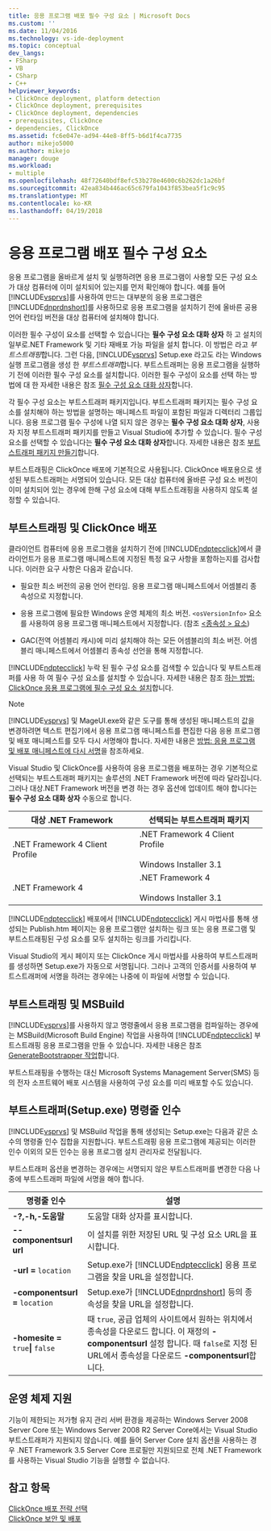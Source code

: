 ```yaml
---
title: 응용 프로그램 배포 필수 구성 요소 | Microsoft Docs
ms.custom: ''
ms.date: 11/04/2016
ms.technology: vs-ide-deployment
ms.topic: conceptual
dev_langs:
- FSharp
- VB
- CSharp
- C++
helpviewer_keywords:
- ClickOnce deployment, platform detection
- ClickOnce deployment, prerequisites
- ClickOnce deployment, dependencies
- prerequisites, ClickOnce
- dependencies, ClickOnce
ms.assetid: fc6e047e-ad94-44e8-8ff5-b6d1f4ca7735
author: mikejo5000
ms.author: mikejo
manager: douge
ms.workload:
- multiple
ms.openlocfilehash: 48f72640bdf8efc53b278e4600c6b262dc1a26bf
ms.sourcegitcommit: 42ea834b446ac65c679fa1043f853bea5f1c9c95
ms.translationtype: MT
ms.contentlocale: ko-KR
ms.lasthandoff: 04/19/2018
---
```

# <a name="application-deployment-prerequisites"></a>응용 프로그램 배포 필수 구성 요소
응용 프로그램을 올바르게 설치 및 실행하려면 응용 프로그램이 사용할 모든 구성 요소가 대상 컴퓨터에 이미 설치되어 있는지를 먼저 확인해야 합니다. 예를 들어 [!INCLUDE[vsprvs](../code-quality/includes/vsprvs_md.md)]를 사용하여 만드는 대부분의 응용 프로그램은 [!INCLUDE[dnprdnshort](../code-quality/includes/dnprdnshort_md.md)]를 사용하므로 응용 프로그램을 설치하기 전에 올바른 공용 언어 런타임 버전을 대상 컴퓨터에 설치해야 합니다.  
  
 이러한 필수 구성이 요소를 선택할 수 있습니다는 **필수 구성 요소 대화 상자** 하 고 설치의 일부로.NET Framework 및 기타 재배포 가능 파일을 설치 합니다. 이 방법은 라고 *부트스트래핑*합니다. 그런 다음, [!INCLUDE[vsprvs](../code-quality/includes/vsprvs_md.md)] Setup.exe 라고도 라는 Windows 실행 프로그램을 생성 한 *부트스트래퍼*합니다. 부트스트래퍼는 응용 프로그램을 실행하기 전에 이러한 필수 구성 요소를 설치합니다. 이러한 필수 구성이 요소를 선택 하는 방법에 대 한 자세한 내용은 참조 [필수 구성 요소 대화 상자](../ide/reference/prerequisites-dialog-box.md)합니다.  
  
 각 필수 구성 요소는 부트스트래퍼 패키지입니다. 부트스트래퍼 패키지는 필수 구성 요소를 설치해야 하는 방법을 설명하는 매니페스트 파일이 포함된 파일과 디렉터리 그룹입니다. 응용 프로그램 필수 구성에 나열 되지 않은 경우는 **필수 구성 요소 대화 상자**, 사용자 지정 부트스트래퍼 패키지를 만들고 Visual Studio에 추가할 수 있습니다. 필수 구성 요소를 선택할 수 있습니다는 **필수 구성 요소 대화 상자**합니다. 자세한 내용은 참조 [부트스트래퍼 패키지 만들기](../deployment/creating-bootstrapper-packages.md)합니다.  
  
 부트스트래핑은 ClickOnce 배포에 기본적으로 사용됩니다. ClickOnce 배포용으로 생성된 부트스트래퍼는 서명되어 있습니다. 모든 대상 컴퓨터에 올바른 구성 요소 버전이 이미 설치되어 있는 경우에 한해 구성 요소에 대해 부트스트래핑을 사용하지 않도록 설정할 수 있습니다.  
  
## <a name="bootstrapping-and-clickonce-deployment"></a>부트스트래핑 및 ClickOnce 배포  
 클라이언트 컴퓨터에 응용 프로그램을 설치하기 전에 [!INCLUDE[ndptecclick](../deployment/includes/ndptecclick_md.md)]에서 클라이언트가 응용 프로그램 매니페스트에 지정된 특정 요구 사항을 포함하는지를 검사합니다. 이러한 요구 사항은 다음과 같습니다.  
  
-   필요한 최소 버전의 공용 언어 런타임. 응용 프로그램 매니페스트에서 어셈블리 종속성으로 지정합니다.  
  
-   응용 프로그램에 필요한 Windows 운영 체제의 최소 버전. `<osVersionInfo>` 요소를 사용하여 응용 프로그램 매니페스트에서 지정합니다. (참조 [ \<종속성 > 요소](../deployment/dependency-element-clickonce-application.md))  
  
-   GAC(전역 어셈블리 캐시)에 미리 설치해야 하는 모든 어셈블리의 최소 버전. 어셈블리 매니페스트에서 어셈블리 종속성 선언을 통해 지정합니다.  
  
 [!INCLUDE[ndptecclick](../deployment/includes/ndptecclick_md.md)] 누락 된 필수 구성 요소를 검색할 수 있습니다 및 부트스트래퍼를 사용 하 여 필수 구성 요소를 설치할 수 있습니다. 자세한 내용은 참조 [하는 방법: ClickOnce 응용 프로그램에 필수 구성 요소 설치](../deployment/how-to-install-prerequisites-with-a-clickonce-application.md)합니다.  
  
> [!NOTE]
>  [!INCLUDE[vsprvs](../code-quality/includes/vsprvs_md.md)] 및 MageUI.exe와 같은 도구를 통해 생성된 매니페스트의 값을 변경하려면 텍스트 편집기에서 응용 프로그램 매니페스트를 편집한 다음 응용 프로그램 및 배포 매니페스트를 모두 다시 서명해야 합니다. 자세한 내용은 [방법: 응용 프로그램 및 배포 매니페스트에 다시 서명](../deployment/how-to-re-sign-application-and-deployment-manifests.md)을 참조하세요.  
  
 Visual Studio 및 ClickOnce를 사용하여 응용 프로그램을 배포하는 경우 기본적으로 선택되는 부트스트래퍼 패키지는 솔루션의 .NET Framework 버전에 따라 달라집니다. 그러나 대상.NET Framework 버전을 변경 하는 경우 옵션에 업데이트 해야 합니다는 **필수 구성 요소 대화 상자** 수동으로 합니다.  
  
|대상 .NET Framework|선택되는 부트스트래퍼 패키지|  
|---------------------------|------------------------------------|  
|.NET Framework 4 Client Profile|.NET Framework 4 Client Profile<br /><br /> Windows Installer 3.1|  
|.NET Framework 4|.NET Framework 4<br /><br /> Windows Installer 3.1|  
  
 [!INCLUDE[ndptecclick](../deployment/includes/ndptecclick_md.md)] 배포에서 [!INCLUDE[ndptecclick](../deployment/includes/ndptecclick_md.md)] 게시 마법사를 통해 생성되는 Publish.htm 페이지는 응용 프로그램만 설치하는 링크 또는 응용 프로그램 및 부트스트래핑된 구성 요소를 모두 설치하는 링크를 가리킵니다.  
  
 Visual Studio의 게시 페이지 또는 ClickOnce 게시 마법사를 사용하여 부트스트래퍼를 생성하면 Setup.exe가 자동으로 서명됩니다. 그러나 고객의 인증서를 사용하여 부트스트래퍼에 서명을 하려는 경우에는 나중에 이 파일에 서명할 수 있습니다.  
  
## <a name="bootstrapping-and-msbuild"></a>부트스트래핑 및 MSBuild  
 [!INCLUDE[vsprvs](../code-quality/includes/vsprvs_md.md)]를 사용하지 않고 명령줄에서 응용 프로그램을 컴파일하는 경우에는 MSBuild(Microsoft Build Engine) 작업을 사용하여 [!INCLUDE[ndptecclick](../deployment/includes/ndptecclick_md.md)] 부트스트래핑 응용 프로그램을 만들 수 있습니다. 자세한 내용은 참조 [GenerateBootstrapper 작업](../msbuild/generatebootstrapper-task.md)합니다.  
  
 부트스트래핑을 수행하는 대신 Microsoft Systems Management Server(SMS) 등의 전자 소프트웨어 배포 시스템을 사용하여 구성 요소를 미리 배포할 수도 있습니다.  
  
## <a name="bootstrapper-setupexe-command-line-arguments"></a>부트스트래퍼(Setup.exe) 명령줄 인수  
 [!INCLUDE[vsprvs](../code-quality/includes/vsprvs_md.md)] 및 MSBuild 작업을 통해 생성되는 Setup.exe는 다음과 같은 소수의 명령줄 인수 집합을 지원합니다. 부트스트래핑 응용 프로그램에 제공되는 이러한 인수 이외의 모든 인수는 응용 프로그램 설치 관리자로 전달됩니다.  
  
 부트스트래퍼 옵션을 변경하는 경우에는 서명되지 않은 부트스트래퍼를 변경한 다음 나중에 부트스트래퍼 파일에 서명을 해야 합니다.  
  
|명령줄 인수|설명|  
|---------------------------|-----------------|  
|**-?,-h,-도움말**|도움말 대화 상자를 표시합니다.|  
|**--componentsurl url**|이 설치를 위한 저장된 URL 및 구성 요소 URL을 표시합니다.|  
|**-url =** `location`|Setup.exe가 [!INCLUDE[ndptecclick](../deployment/includes/ndptecclick_md.md)] 응용 프로그램을 찾을 URL을 설정합니다.|  
|**-componentsurl =** `location`|Setup.exe가 [!INCLUDE[dnprdnshort](../code-quality/includes/dnprdnshort_md.md)] 등의 종속성을 찾을 URL을 설정합니다.|  
|**-homesite =** `true`**&#124;** `false`|때 `true`, 공급 업체의 사이트에서 원하는 위치에서 종속성을 다운로드 합니다. 이 재정의 **-componentsurl** 설정 합니다. 때 `false`로 지정 된 URL에서 종속성을 다운로드 **-componentsurl**합니다.|  
  
## <a name="operating-system-support"></a>운영 체제 지원  
 기능이 제한되는 저가형 유지 관리 서버 환경을 제공하는 Windows Server 2008 Server Core 또는 Windows Server 2008 R2 Server Core에서는 Visual Studio 부트스트래퍼가 지원되지 않습니다. 예를 들어 Server Core 설치 옵션을 사용하는 경우 .NET Framework 3.5 Server Core 프로필만 지원되므로 전체 .NET Framework를 사용하는 Visual Studio 기능을 실행할 수 없습니다.  
  
## <a name="see-also"></a>참고 항목  
 [ClickOnce 배포 전략 선택](../deployment/choosing-a-clickonce-deployment-strategy.md)   
 [ClickOnce 보안 및 배포](../deployment/clickonce-security-and-deployment.md)